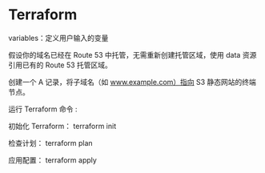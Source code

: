 # Terraform

variables：定义用户输入的变量

假设你的域名已经在 Route 53 中托管，无需重新创建托管区域，使用 data 资源引用已有的 Route 53 托管区域。

创建一个 A 记录，将子域名（如 www.example.com）指向 S3 静态网站的终端节点。

运行 Terraform 命令 :

初始化 Terraform：
terraform init

检查计划：
terraform plan

应用配置：
terraform apply
